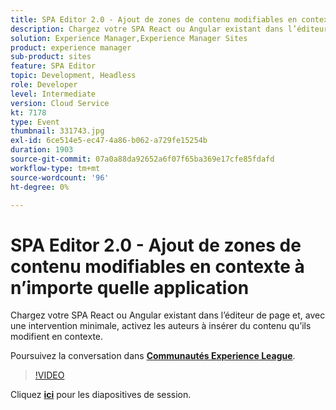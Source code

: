 ```yaml
---
title: SPA Editor 2.0 - Ajout de zones de contenu modifiables en contexte à n’importe quelle application
description: Chargez votre SPA React ou Angular existant dans l’éditeur de page et, avec une intervention minimale, activez les auteurs à insérer du contenu qu’ils modifient en contexte. Cette session a été diffusée dans le cadre d’un événement de contenu Adobe Developers Live.
solution: Experience Manager,Experience Manager Sites
product: experience manager
sub-product: sites
feature: SPA Editor
topic: Development, Headless
role: Developer
level: Intermediate
version: Cloud Service
kt: 7178
type: Event
thumbnail: 331743.jpg
exl-id: 6ce514e5-ec47-4a86-b062-a729fe15254b
duration: 1903
source-git-commit: 07a0a88da92652a6f07f65ba369e17cfe85fdafd
workflow-type: tm+mt
source-wordcount: '96'
ht-degree: 0%

---
```


# SPA Editor 2.0 - Ajout de zones de contenu modifiables en contexte à n’importe quelle application

Chargez votre SPA React ou Angular existant dans l’éditeur de page et, avec une intervention minimale, activez les auteurs à insérer du contenu qu’ils modifient en contexte.

Poursuivez la conversation dans **[Communautés Experience League](https://adobe.ly/36Yd3v6)**.

>[!VIDEO](https://video.tv.adobe.com/v/331743/?quality=12&learn=on&hidetitle=true)

Cliquez **[ici](/help/adobe-developers-live/assets/spa-editor-2-0.pdf)** pour les diapositives de session.
